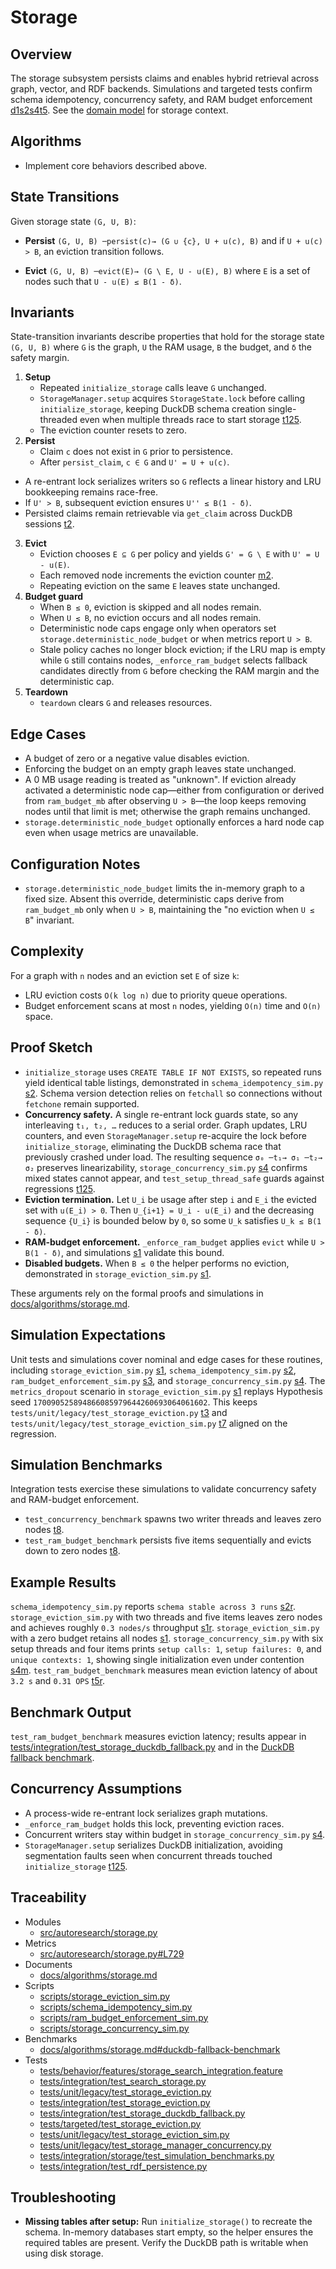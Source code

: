 # Storage

## Overview

The storage subsystem persists claims and enables hybrid retrieval across
graph, vector, and RDF backends. Simulations and targeted tests confirm
schema idempotency, concurrency safety, and RAM budget enforcement
[d1][s1][s2][s3][s4][t4][t5][t6]. See the
[domain model](../domain_model.md) for storage context.

## Algorithms

- Implement core behaviors described above.

## State Transitions

Given storage state `(G, U, B)`:

- **Persist**
  `(G, U, B) ─persist(c)→ (G ∪ {c}, U + u(c), B)`
  and if `U + u(c) > B`, an eviction transition follows.

- **Evict**
 `(G, U, B) ─evict(E)→ (G \ E, U - u(E), B)`
  where `E` is a set of nodes such that `U - u(E) ≤ B(1 - δ)`.

## Invariants

State-transition invariants describe properties that hold for the storage state
`(G, U, B)` where `G` is the graph, `U` the RAM usage, `B` the budget, and `δ`
the safety margin.

1. **Setup**
   - Repeated `initialize_storage` calls leave `G` unchanged.
   - `StorageManager.setup` acquires `StorageState.lock` before calling
     `initialize_storage`, keeping DuckDB schema creation single-threaded even
     when multiple threads race to start storage [t125].
   - The eviction counter resets to zero.
2. **Persist**
   - Claim `c` does not exist in `G` prior to persistence.
   - After `persist_claim`, `c ∈ G` and `U' = U + u(c)`.
  - A re-entrant lock serializes writers so `G` reflects a linear history and
    LRU bookkeeping remains race-free.
   - If `U' > B`, subsequent eviction ensures `U'' ≤ B(1 - δ)`.
   - Persisted claims remain retrievable via `get_claim` across DuckDB sessions
     [t2].
3. **Evict**
   - Eviction chooses `E ⊆ G` per policy and yields
     `G' = G \ E` with `U' = U - u(E)`.
   - Each removed node increments the eviction counter [m2].
   - Repeating eviction on the same `E` leaves state unchanged.
4. **Budget guard**
   - When `B ≤ 0`, eviction is skipped and all nodes remain.
   - When `U ≤ B`, no eviction occurs and all nodes remain.
   - Deterministic node caps engage only when operators set
     `storage.deterministic_node_budget` or when metrics report `U > B`.
   - Stale policy caches no longer block eviction; if the LRU map is empty
     while `G` still contains nodes, `_enforce_ram_budget` selects fallback
     candidates directly from `G` before checking the RAM margin and the
     deterministic cap.
5. **Teardown**
   - `teardown` clears `G` and releases resources.

## Edge Cases

- A budget of zero or a negative value disables eviction.
- Enforcing the budget on an empty graph leaves state unchanged.
- A 0 MB usage reading is treated as "unknown". If eviction already activated
  a deterministic node cap—either from configuration or derived from
  `ram_budget_mb` after observing `U > B`—the loop keeps removing nodes until
  that limit is met; otherwise the graph remains unchanged.
- `storage.deterministic_node_budget` optionally enforces a hard node cap even
  when usage metrics are unavailable.

## Configuration Notes

- `storage.deterministic_node_budget` limits the in-memory graph to a fixed
  size. Absent this override, deterministic caps derive from `ram_budget_mb`
  only when `U > B`, maintaining the "no eviction when `U ≤ B`" invariant.

## Complexity

For a graph with `n` nodes and an eviction set `E` of size `k`:

- LRU eviction costs `O(k log n)` due to priority queue operations.
- Budget enforcement scans at most `n` nodes, yielding `O(n)` time and
  `O(n)` space.

## Proof Sketch

- `initialize_storage` uses `CREATE TABLE IF NOT EXISTS`, so repeated runs
  yield identical table listings, demonstrated in
  `schema_idempotency_sim.py` [s2]. Schema version detection relies on
  `fetchall` so connections without `fetchone` remain supported.
- **Concurrency safety.** A single re-entrant lock guards state, so any
  interleaving `t₁, t₂, …` reduces to a serial order. Graph updates, LRU
  counters, and even `StorageManager.setup` re-acquire the lock before
  `initialize_storage`, eliminating the DuckDB schema race that previously
  crashed under load. The resulting sequence `σ₀ ─t₁→ σ₁ ─t₂→ σ₂` preserves
  linearizability, `storage_concurrency_sim.py` [s4] confirms mixed states
  cannot appear, and `test_setup_thread_safe` guards against regressions [t125].
- **Eviction termination.** Let `U_i` be usage after step `i` and `E_i` the
  evicted set with `u(E_i) > 0`. Then `U_{i+1} = U_i - u(E_i)` and the
  decreasing sequence `{U_i}` is bounded below by `0`, so some `U_k` satisfies
  `U_k ≤ B(1 - δ)`.
- **RAM-budget enforcement.** `_enforce_ram_budget` applies `evict` while
  `U > B(1 - δ)`, and simulations [s1][s3] validate this bound.
- **Disabled budgets.** When `B ≤ 0` the helper performs no eviction,
  demonstrated in `storage_eviction_sim.py` [s1].

These arguments rely on the formal proofs and simulations in
[docs/algorithms/storage.md][d1].

## Simulation Expectations

Unit tests and simulations cover nominal and edge cases for these routines,
including `storage_eviction_sim.py` [s1], `schema_idempotency_sim.py` [s2],
`ram_budget_enforcement_sim.py` [s3], and `storage_concurrency_sim.py` [s4].
The `metrics_dropout` scenario in `storage_eviction_sim.py` [s1] replays
Hypothesis seed `170090525894866085979644260693064061602`. This keeps
`tests/unit/legacy/test_storage_eviction.py` [t3] and
`tests/unit/legacy/test_storage_eviction_sim.py` [t7] aligned on the regression.

## Simulation Benchmarks

Integration tests exercise these simulations to validate concurrency safety and
RAM-budget enforcement.

- `test_concurrency_benchmark` spawns two writer threads and leaves zero nodes
  [t8].
- `test_ram_budget_benchmark` persists five items sequentially and evicts down
  to zero nodes [t8].

## Example Results

`schema_idempotency_sim.py` reports `schema stable across 3 runs` [s2r].
`storage_eviction_sim.py` with two threads and five items leaves zero nodes and
achieves roughly `0.3 nodes/s` throughput [s1r].
`storage_eviction_sim.py` with a zero budget retains all nodes [s1].
`storage_concurrency_sim.py` with six setup threads and four items prints
`setup calls: 1`, `setup failures: 0`, and `unique contexts: 1`, showing
single initialization even under contention [s4m].
`test_ram_budget_benchmark` measures mean eviction latency of about `3.2 s`
and `0.31 OPS` [t5r].

## Benchmark Output

`test_ram_budget_benchmark` measures eviction latency; results appear in
[tests/integration/test_storage_duckdb_fallback.py][t5] and in the
[DuckDB fallback benchmark][b1].

## Concurrency Assumptions

- A process-wide re-entrant lock serializes graph mutations.
- `_enforce_ram_budget` holds this lock, preventing eviction races.
- Concurrent writers stay within budget in `storage_concurrency_sim.py` [s4].
- `StorageManager.setup` serializes DuckDB initialization, avoiding
  segmentation faults seen when concurrent threads touched
  `initialize_storage` [t125].

## Traceability

- Modules
  - [src/autoresearch/storage.py][m1]
- Metrics
  - [src/autoresearch/storage.py#L729][m2]
- Documents
  - [docs/algorithms/storage.md][d1]
- Scripts
  - [scripts/storage_eviction_sim.py][s1]
  - [scripts/schema_idempotency_sim.py][s2]
  - [scripts/ram_budget_enforcement_sim.py][s3]
  - [scripts/storage_concurrency_sim.py][s4]
- Benchmarks
  - [docs/algorithms/storage.md#duckdb-fallback-benchmark][b1]
- Tests
  - [tests/behavior/features/storage_search_integration.feature][t1]
  - [tests/integration/test_search_storage.py][t2]
  - [tests/unit/legacy/test_storage_eviction.py][t3]
  - [tests/integration/test_storage_eviction.py][t4]
  - [tests/integration/test_storage_duckdb_fallback.py][t5]
  - [tests/targeted/test_storage_eviction.py][t6]
  - [tests/unit/legacy/test_storage_eviction_sim.py][t7]
  - [tests/unit/legacy/test_storage_manager_concurrency.py][t125]
  - [tests/integration/storage/test_simulation_benchmarks.py][t8]
  - [tests/integration/test_rdf_persistence.py][t9]

[m1]: ../../src/autoresearch/storage.py
[m2]: ../../src/autoresearch/storage.py#L729
[d1]: ../algorithms/storage.md
[s1]: ../../scripts/storage_eviction_sim.py
[s1r]: ../../scripts/storage_eviction_sim.py
[s2]: ../../scripts/schema_idempotency_sim.py
[s2r]: ../../scripts/schema_idempotency_sim.py
[s3]: ../../scripts/ram_budget_enforcement_sim.py
[s4]: ../../scripts/storage_concurrency_sim.py
[s4m]: ../algorithms/storage.md#setup-concurrency-metrics
[b1]: ../algorithms/storage.md#duckdb-fallback-benchmark
[t1]: ../../tests/behavior/features/storage_search_integration.feature
[t2]: ../../tests/integration/test_search_storage.py
[t3]: ../../tests/unit/legacy/test_storage_eviction.py
[t4]: ../../tests/integration/test_storage_eviction.py
[t5]: ../../tests/integration/test_storage_duckdb_fallback.py
[t5r]: ../../tests/integration/test_storage_duckdb_fallback.py
[t6]: ../../tests/targeted/test_storage_eviction.py
[t7]: ../../tests/unit/legacy/test_storage_eviction_sim.py
[t125]: ../../tests/unit/legacy/test_storage_manager_concurrency.py
[t8]: ../../tests/integration/storage/test_simulation_benchmarks.py
[t9]: ../../tests/integration/test_rdf_persistence.py

## Troubleshooting

- **Missing tables after setup:** Run `initialize_storage()` to recreate the
  schema. In-memory databases start empty, so the helper ensures the required
  tables are present. Verify the DuckDB path is writable when using disk
  storage.

